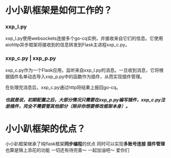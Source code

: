 
# 小小趴框架是如何工作的？
### xxp_l.py
xxp_l.py使用websockets连接多个go-cq实例，并接收来自它们的信息。它使用aiohttp异步框架将接收到的信息转发到Flask主进程xxp_c.py。
### xxp_c.py | xxp_p.py
xxp_c.py作为一个Flask应用，监听来自xxp_l.py的消息。一旦收到消息，它将根据插件名单动态导入xxp_p.py中的函数作为插件，从而实现插件管理。

在处理完消息后，xxp_c.py通过http将结果上报回go-cq。


##### 也就是说，初期配置之后，大部分情况只需要在xxp_p.py编写插件，xxp_c.py注册插件，完全不需要管其他部分（除非你想要修改框架本身）。

# 小小趴框架的优点？
小小趴框架继承了纯flask框架**同步编程**的优点
同时可以实现**多账号连接**
**插件管理**也算是锦上添花的功能
一切还有待完善～
一起加油吧～
爱你们